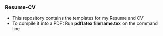 ### Resume-CV

- This repository contains the templates for my Resume and CV  
- To compile it into a PDF: Run **pdflatex filename.tex** on the command line 
